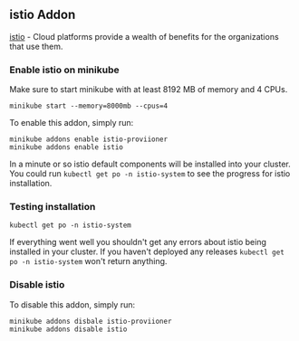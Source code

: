 ## istio Addon
[istio](https://istio.io/docs/setup/getting-started/) - Cloud platforms provide a wealth of benefits for the organizations that use them.

### Enable istio on minikube
Make sure to start minikube with at least 8192 MB of memory and 4 CPUs.

```shell script
minikube start --memory=8000mb --cpus=4 
```

To enable this addon, simply run:
```shell script
minikube addons enable istio-proviioner
minikube addons enable istio
```

In a minute or so istio default components will be installed into your cluster. You could run `kubectl get po -n istio-system` to see the progress for istio installation.

### Testing installation

```shell script
kubectl get po -n istio-system
```

If everything went well you shouldn't get any errors about istio being installed in your cluster. If you haven't deployed any releases `kubectl get po -n istio-system` won't return anything.

### Disable istio
To disable this addon, simply run:
```shell script
minikube addons disbale istio-proviioner
minikube addons disable istio
```
